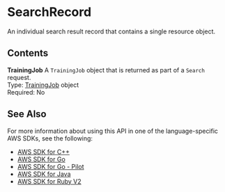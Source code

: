 # SearchRecord<a name="API_SearchRecord"></a>

An individual search result record that contains a single resource object\.

## Contents<a name="API_SearchRecord_Contents"></a>

 **TrainingJob**   <a name="SageMaker-Type-SearchRecord-TrainingJob"></a>
A `TrainingJob` object that is returned as part of a `Search` request\.  
Type: [TrainingJob](API_TrainingJob.md) object  
Required: No

## See Also<a name="API_SearchRecord_SeeAlso"></a>

For more information about using this API in one of the language\-specific AWS SDKs, see the following:
+  [AWS SDK for C\+\+](https://docs.aws.amazon.com/goto/SdkForCpp/sagemaker-2017-07-24/SearchRecord) 
+  [AWS SDK for Go](https://docs.aws.amazon.com/goto/SdkForGoV1/sagemaker-2017-07-24/SearchRecord) 
+  [AWS SDK for Go \- Pilot](https://docs.aws.amazon.com/goto/SdkForGoPilot/sagemaker-2017-07-24/SearchRecord) 
+  [AWS SDK for Java](https://docs.aws.amazon.com/goto/SdkForJava/sagemaker-2017-07-24/SearchRecord) 
+  [AWS SDK for Ruby V2](https://docs.aws.amazon.com/goto/SdkForRubyV2/sagemaker-2017-07-24/SearchRecord) 